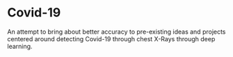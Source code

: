 # Covid-19
An attempt to bring about better accuracy to pre-existing ideas and projects centered around detecting Covid-19 through chest X-Rays through deep learning.
